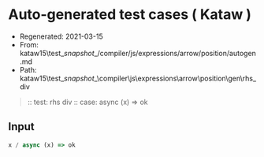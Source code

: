 # Auto-generated test cases ( Kataw )
- Regenerated: 2021-03-15
- From: kataw15\test\__snapshot__/compiler/js/expressions/arrow/position/autogen.md
- Path: kataw15\test\__snapshot__\compiler\js\expressions\arrow\position\gen\rhs_div
> :: test: rhs div
> :: case: async (x) => ok
## Input

`````js
x / async (x) => ok
`````

